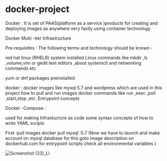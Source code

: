 # docker-project

Docker : It is set of PAAS(platform as a service )products for  creating and deploying images as anywhere very fastly using container technology 

Docker Mutli -tier Infrastructure 

Pre-requisites    :
The following terms and technology should be known - 

red hat linux (RHEL8) system installed
Linux commands like mkdir ,ls ,volume,vim or gedit text editors ,about systemctl and networking commands etc 

yum or dnf packages preinstalled


docker :
 docker images like mysql 5.7 and wordpress which are used in this project
 how to pull and run images 
 docker commands like run ,exec ,pull ,start,stop ,etc.
 Entrypoint concepts 
 
 
 Docker -Compose :
 
 used for making Infrastucture as code 
 some syntax concepts of how to write YAML scripts 
 
 First :pull images 
 docker pull mysql :5.7
 (Now we have to launch and make account on mysql database 
 for this goto image description on dockerhub.com for entrypoint scripts 
 check all environmental variables ) 
 
 
 ![Screenshot (33)_LI](https://user-images.githubusercontent.com/54662528/82225264-9d0d3080-9942-11ea-88d2-7f2651893b8f.jpg)
 
